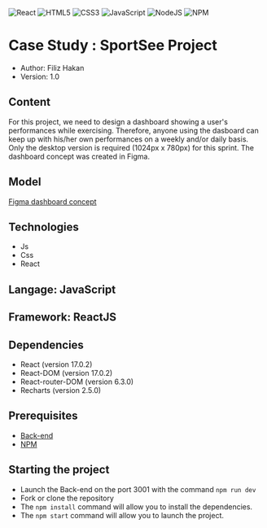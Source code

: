 ![React](https://img.shields.io/badge/react-%2320232a.svg?style=for-the-badge&logo=react&logoColor=%2361DAFB)
![HTML5](https://img.shields.io/badge/html5-%23E34F26.svg?style=for-the-badge&logo=html5&logoColor=white)
![CSS3](https://img.shields.io/badge/css3-%231572B6.svg?style=for-the-badge&logo=css3&logoColor=white)
![JavaScript](https://img.shields.io/badge/javascript-%23323330.svg?style=for-the-badge&logo=javascript&logoColor=%23F7DF1E)
![NodeJS](https://img.shields.io/badge/node.js-6DA55F?style=for-the-badge&logo=node.js&logoColor=white)
![NPM](https://img.shields.io/badge/NPM-%23000000.svg?style=for-the-badge&logo=npm&logoColor=white)

# Case Study : SportSee Project

- Author: Filiz Hakan
- Version: 1.0

## Content

For this project, we need to design a dashboard showing a user's performances while exercising. Therefore, anyone using the dasboard can keep up with his/her own performances on a weekly and/or daily basis. Only the desktop version is required (1024px x 780px) for this sprint. The dashboard concept was created in Figma.

## Model

<a href="https://www.figma.com/file/BMomGVZqLZb811mDMShpLu/UI-design-Sportify-FR?node-id=0-1&t=vfinV2XURfYZ5vTL-0"> Figma dashboard concept
</a>

## Technologies

- Js
- Css
- React

## Langage: JavaScript

## Framework: ReactJS

## Dependencies

- React (version 17.0.2)
- React-DOM (version 17.0.2)
- React-router-DOM (version 6.3.0)
- Recharts (version 2.5.0)

## Prerequisites

- [Back-end](https://github.com/OpenClassrooms-Student-Center/P9-front-end-dashboard)
- [NPM](https://www.npmjs.com/)

## Starting the project

- Launch the Back-end on the port 3001 with the command `npm run dev`
- Fork or clone the repository
- The `npm install` command will allow you to install the dependencies.
- The `npm start` command will allow you to launch the project.
